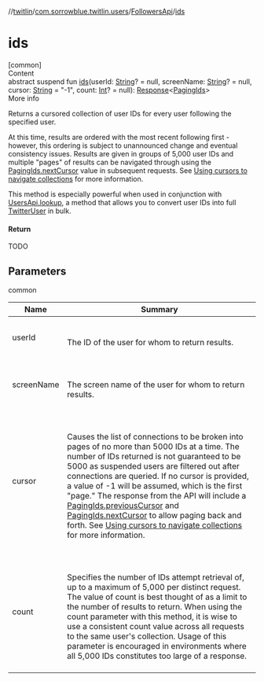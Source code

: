 //[twitlin](../../index.md)/[com.sorrowblue.twitlin.users](../index.md)/[FollowersApi](index.md)/[ids](ids.md)



# ids  
[common]  
Content  
abstract suspend fun [ids](ids.md)(userId: [String](https://kotlinlang.org/api/latest/jvm/stdlib/kotlin/-string/index.html)? = null, screenName: [String](https://kotlinlang.org/api/latest/jvm/stdlib/kotlin/-string/index.html)? = null, cursor: [String](https://kotlinlang.org/api/latest/jvm/stdlib/kotlin/-string/index.html) = "-1", count: [Int](https://kotlinlang.org/api/latest/jvm/stdlib/kotlin/-int/index.html)? = null): [Response](../../com.sorrowblue.twitlin.client/-response/index.md)<[PagingIds](../-paging-ids/index.md)>  
More info  


Returns a cursored collection of user IDs for every user following the specified user.



At this time, results are ordered with the most recent following first - however, this ordering is subject to unannounced change and eventual consistency issues. Results are given in groups of 5,000 user IDs and multiple "pages" of results can be navigated through using the [PagingIds.nextCursor](../-paging-ids/next-cursor.md) value in subsequent requests. See [Using cursors to navigate collections](https://developer.twitter.com/en/docs/basics/cursoring) for more information.



This method is especially powerful when used in conjunction with [UsersApi.lookup](../-users-api/lookup.md), a method that allows you to convert user IDs into full [TwitterUser](../../com.sorrowblue.twitlin.objects/-twitter-user/index.md) in bulk.



#### Return  


TODO



## Parameters  
  
common  
  
|  Name|  Summary| 
|---|---|
| <a name="com.sorrowblue.twitlin.users/FollowersApi/ids/#kotlin.String?#kotlin.String?#kotlin.String#kotlin.Int?/PointingToDeclaration/"></a>userId| <a name="com.sorrowblue.twitlin.users/FollowersApi/ids/#kotlin.String?#kotlin.String?#kotlin.String#kotlin.Int?/PointingToDeclaration/"></a><br><br>The ID of the user for whom to return results.<br><br>
| <a name="com.sorrowblue.twitlin.users/FollowersApi/ids/#kotlin.String?#kotlin.String?#kotlin.String#kotlin.Int?/PointingToDeclaration/"></a>screenName| <a name="com.sorrowblue.twitlin.users/FollowersApi/ids/#kotlin.String?#kotlin.String?#kotlin.String#kotlin.Int?/PointingToDeclaration/"></a><br><br>The screen name of the user for whom to return results.<br><br>
| <a name="com.sorrowblue.twitlin.users/FollowersApi/ids/#kotlin.String?#kotlin.String?#kotlin.String#kotlin.Int?/PointingToDeclaration/"></a>cursor| <a name="com.sorrowblue.twitlin.users/FollowersApi/ids/#kotlin.String?#kotlin.String?#kotlin.String#kotlin.Int?/PointingToDeclaration/"></a><br><br>Causes the list of connections to be broken into pages of no more than 5000 IDs at a time. The number of IDs returned is not guaranteed to be 5000 as suspended users are filtered out after connections are queried. If no cursor is provided, a value of -1 will be assumed, which is the first "page." The response from the API will include a [PagingIds.previousCursor](../-paging-ids/previous-cursor.md) and [PagingIds.nextCursor](../-paging-ids/next-cursor.md) to allow paging back and forth. See [Using cursors to navigate collections](https://developer.twitter.com/en/docs/basics/cursoring) for more information.<br><br>
| <a name="com.sorrowblue.twitlin.users/FollowersApi/ids/#kotlin.String?#kotlin.String?#kotlin.String#kotlin.Int?/PointingToDeclaration/"></a>count| <a name="com.sorrowblue.twitlin.users/FollowersApi/ids/#kotlin.String?#kotlin.String?#kotlin.String#kotlin.Int?/PointingToDeclaration/"></a><br><br>Specifies the number of IDs attempt retrieval of, up to a maximum of 5,000 per distinct request. The value of count is best thought of as a limit to the number of results to return. When using the count parameter with this method, it is wise to use a consistent count value across all requests to the same user's collection. Usage of this parameter is encouraged in environments where all 5,000 IDs constitutes too large of a response.<br><br>
  
  



